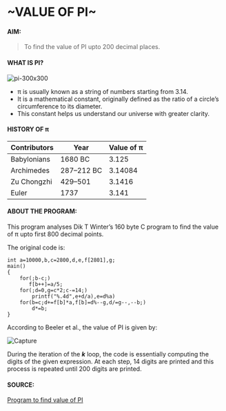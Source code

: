 # **\~VALUE OF PI\~**

#### AIM: 

>To find the value of PI upto 200 decimal places.

#### WHAT IS PI?

![pi-300x300](https://user-images.githubusercontent.com/75233364/101349620-a1377600-38b3-11eb-95fe-28fbb5ff2668.jpg)

-  π is usually known as a string of numbers starting from 3.14.
- It is a mathematical constant, originally defined as the ratio of a circle’s circumference to its diameter.
- This constant helps us understand our universe with greater clarity. 

#### HISTORY OF π

| Contributors    |Year     | Value of π     |
| --------------- | ------  |--------------- |
| Babylonians     | 1680 BC| 3.125          |
| Archimedes      | 287–212 BC|3.14084|
|Zu Chongzhi  | 429–501| 3.1416|
|Euler | 1737| 3.141|



#### ABOUT THE PROGRAM:

This program analyses  Dik T Winter’s 160 byte C program to find the value of π upto first 800 decimal points.

The original code is: 

```
int a=10000,b,c=2800,d,e,f[2801],g;
main()
{
    for(;b-c;)
       f[b++]=a/5;
    for(;d=0,g=c*2;c-=14;)
        printf("%.4d",e+d/a),e=d%a)
    for(b=c;d+=f[b]*a,f[b]=d%--g,d/=g--,--b;)
        d*=b;
}

```
According to  Beeler et al., the value of PI is given by: 

![Capture](https://user-images.githubusercontent.com/75233364/101364514-a9e67700-38c8-11eb-9b6d-581a7556ed62.PNG)

During the iteration of the ***k*** loop, the code is essentially computing the digits of the given expression. At each step, 14 digits are printed and
this process is repeated until 200 digits are printed. 

#### SOURCE:

[Program to find value of PI](https://crypto.stanford.edu/pbc/notes/pi/code.html "PI")
